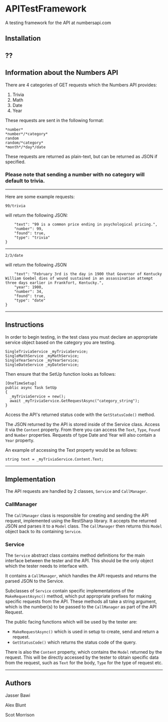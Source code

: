 # APITestFramework
A testing framework for the API at numbersapi.com

## Installation

??
---
## Information about the Numbers API

There are 4 categories of GET requests which the Numbers API provides:
1. Trivia
2. Math
3. Date
4. Year

These requests are sent in the following format:
```
*number*
*number*/*category*
random
random/*category*
*month*/*day*/date
```
These requests are returned as plain-text, but can be returned as JSON if specified.

### **Please note that sending a number with no category will default to trivia.**
---
Here are some example requests:
```
99/trivia
```
will return the following JSON:

```{
    "text": "99 is a common price ending in psychological pricing.",
    "number": 99,
    "found": true,
    "type": "trivia"
}
```
---
```
2/3/date
```
will return the following JSON
```{
    "text": "February 3rd is the day in 1900 that Governor of Kentucky William Goebel dies of wound sustained in an assassination attempt three days earlier in Frankfort, Kentucky.",
    "year": 1900,
    "number": 34,
    "found": true,
    "type": "date"
}
```
---
## Instructions

In order to begin testing, in the test class you must declare an appropriate service object based on the category you are testing.
```
SingleTriviaService _myTriviaService;
SingleMathService _myMathService;
SingleYearService _myYearService;
SingleDateService _myDateService;
```
Then ensure that the SetUp function looks as follows:
```
[OneTimeSetup]
public async Task SetUp
{
  _myTriviaService = new();
  await _myTriviaService.GetRequestAsync("category_string");
}
```
Access the API's returned status code with the ```GetStatusCode()``` method.

The JSON returned by the API is stored inside of the Service class. Access it via the ```Content``` property. From there you can
access the ```Text```, ```Type```, ```Found``` and ```Number``` properties. Requests of type Date and Year will also contain a
```Year``` property.

An example of accessing the Text property would be as follows:
```
string text = _myTriviaService.Content.Text;
```
---
## Implementation

The API requests are handled by 2 classes, ```Service``` and ```CallManager```.

### CallManager

The ```CallManager``` class is responsible for creating and sending the API request, implemented using the RestSharp library. It accepts
the returned JSON and parses it to a ```Model``` class. The ```CallManager``` then returns this ```Model``` object back to its containing
```Service```.

### Service
The ```Service``` abstract class contains method definitions for the main interface between the tester and the API. This should be the only
object which the tester needs to interface with. 

It contains a ```CallManager```, which handles the API requests and returns the parsed JSON to the Service.

Subclasses of ```Service``` contain specific implementations of the ```MakeRequestAsync()``` method, which put appropriate prefixes for
making specific requests from the API. These methods all take a string argument, which is the number(s) to be passed to the ```CallManager``` 
as part of the API Request.

The public facing functions which will be used by the tester are:
- ```MakeRequestAsync()``` which is used in setup to create, send and return a request.
- ```GetStatusCode()``` which returns the status code of the query.

There is also the ```Content``` property, which contains the ```Model``` returned by the request. This will be directly accessed by the tester
to obtain specific data from the request, such as ```Text``` for the body, ```Type``` for the type of request etc.

---
## Authors

Jasser Bawi

Alex Blunt

Scot Morrison
